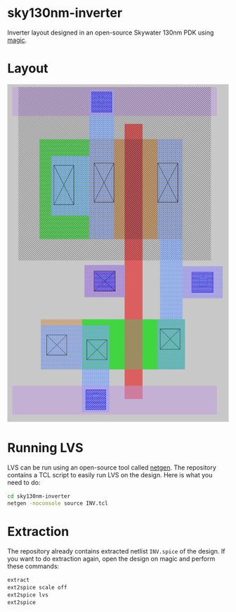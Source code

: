# sky130nm-inverter
Inverter layout designed in an open-source Skywater 130nm PDK using [magic](http://opencircuitdesign.com/magic/).
# Layout
![layout image](inv.png?raw=true "Inverter layout")

# Running LVS
LVS can be run using an open-source tool called [netgen](http://opencircuitdesign.com/netgen/).
The repository contains a TCL script to easily run LVS on the design. Here is what you need to do:

```bash
cd sky130nm-inverter
netgen -noconsole source INV.tcl
```
# Extraction
The repository already contains extracted netlist `INV.spice` of the design. If you want to do extraction again, open the design on magic and perform these commands:

```bash
extract
ext2spice scale off
ext2spice lvs
ext2spice
```
